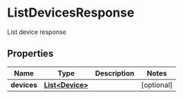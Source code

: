 

# ListDevicesResponse

List device response

## Properties

Name | Type | Description | Notes
------------ | ------------- | ------------- | -------------
**devices** | [**List&lt;Device&gt;**](Device.md) |  |  [optional]




